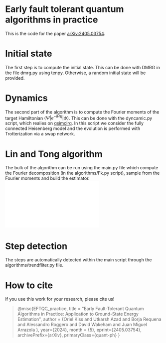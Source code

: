 # Early fault tolerant quantum algorithms in practice
 
This is the code for the paper [arXiv:2405.03754](https://arxiv.org/abs/2405.03754). 

# Initial state

The first step is to compute the initial state. This can be done with DMRG in the file dmrg.py using tenpy. Otherwise, a random initial state will be provided. 

# Dynamics

The second part of the algorithm is to compute the Fourier moments of the target Hamiltonian $\langle \Psi|e^{-iH\tau j}|\psi\rangle$. This can be done with the dyncamic.py script, which realies on [qsimcirq](https://quantumai.google/qsim/tutorials/qsimcirq). In this script we consider the fully connected Heisenberg model and the evolution is performed with Trotterization via a swap network. 

# Lin and Tong algorithm

The bulk of the algorithm can be run using the main.py file which compute the Fourier decomposition (in the algorithms/Fk.py script), sample from the Fourier moments and build the estimator.
![plot](results/ACDF26_10.pdf)
# Step detection

The steps are automatically detected within the main script through the algorithms/trendfliter.py file. 

# How to cite 

If you use this work for your research, please cite us! 

> @misc{EFTQC_practice,
title = "Early Fault-Tolerant Quantum Algorithms in Practice: Application to Ground-State Energy Estimation",
author = {Oriel Kiss and Utkarsh Azad and Borja Requena and Alessandro Roggero and David Wakeham and Juan Miguel Arrazola },
     year={2024},
month = {5},
      eprint={2405.03754},
      archivePrefix={arXiv},
      primaryClass={quant-ph}
}
